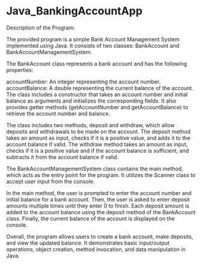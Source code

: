 # Java_BankingAccountApp

Description of the Program:

The provided program is a simple Bank Account Management System implemented using Java. It consists of two classes: BankAccount and BankAccountManagementSystem.

The BankAccount class represents a bank account and has the following properties:

accountNumber: An integer representing the account number.
accountBalance: A double representing the current balance of the account.
The class includes a constructor that takes an account number and initial balance as arguments and initializes the corresponding fields. It also provides getter methods (getAccountNumber and getAccountBalance) to retrieve the account number and balance.

The class includes two methods, deposit and withdraw, which allow deposits and withdrawals to be made on the account. The deposit method takes an amount as input, checks if it is a positive value, and adds it to the account balance if valid. The withdraw method takes an amount as input, checks if it is a positive value and if the account balance is sufficient, and subtracts it from the account balance if valid.

The BankAccountManagementSystem class contains the main method, which acts as the entry point for the program. It utilizes the Scanner class to accept user input from the console.

In the main method, the user is prompted to enter the account number and initial balance for a bank account. Then, the user is asked to enter deposit amounts multiple times until they enter 0 to finish. Each deposit amount is added to the account balance using the deposit method of the BankAccount class. Finally, the current balance of the account is displayed on the console.

Overall, the program allows users to create a bank account, make deposits, and view the updated balance. It demonstrates basic input/output operations, object creation, method invocation, and data manipulation in Java.
